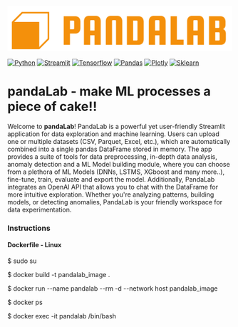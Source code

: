 <div align="center">
<img src="https://raw.githubusercontent.com/nMaroulis/pandalab/refs/heads/main/static/logo.png">
</div>

[![Python](https://img.shields.io/badge/python-v3.12-yellow)]()
[![Streamlit](https://img.shields.io/badge/streamlit-v1.38-red)]()
[![Tensorflow](https://img.shields.io/badge/tensorflow-v2.18-orange)]()
[![Pandas](https://img.shields.io/badge/pandas-v2.2.2-blue)]()
[![Plotly](https://img.shields.io/badge/plotly-v5.19-green)]()
[![Sklearn](https://img.shields.io/badge/Scikit_Learn-v1.4.2-purple)]()


# pandaLab - make ML processes a piece of cake!!

[//]: # (<hr>)

[//]: # (<span style="color: red; font-size: 16px;">pre-alpha version</span>)

[//]: # (<br>)

Welcome to **pandaLab**! PandaLab is a powerful yet user-friendly Streamlit application for data exploration and machine learning. Users can upload one or multiple datasets (CSV, Parquet, Excel, etc.), which are automatically combined into a single pandas DataFrame stored in memory. The app provides a suite of tools for data preprocessing, in-depth data analysis, anomaly detection and a ML Model building module, where you can choose from a plethora of ML Models (DNNs, LSTMS, XGboost and many more..), fine-tune, train, evaluate and export the model.
Additionally, PandaLab integrates an OpenAI API that allows you to chat with the DataFrame for more intuitive exploration. Whether you're analyzing patterns, building models, or detecting anomalies, PandaLab is your friendly workspace for data experimentation.

[//]: # (<hr>)

### Instructions

#### Dockerfile - Linux

$ sudo su

$ docker build -t pandalab_image .

$ docker run --name pandalab --rm -d --network host pandalab_image

$ docker ps

$ docker exec -it pandalab /bin/bash
